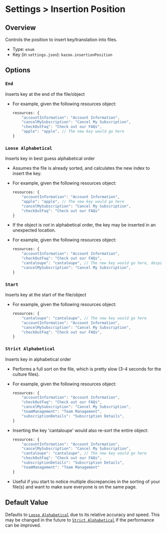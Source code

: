 # Settings > Insertion Position

## Overview

Controls the position to insert key/translation into files.

-   Type: `enum`
-   Key (in `settings.json`): `kazoo.insertionPosition`

## Options

### `End`

Inserts key at the end of the file/object

-   For example, given the following resources object:
    ```ts
    resources: {
        "accountInformation": "Account Information",
        "cancelMySubscription": "Cancel My Subscription",
        "checkOutFaq": "Check out our FAQs",
        "apple": "apple", // The new key would go here
    }
    ```

### `Loose Alphabetical`

Inserts key in best guess alphabetical order

-   Assumes the file is already sorted, and calculates the new index to insert the key.
-   For example, given the following resources object:

    ```ts
    resources: {
        "accountInformation": "Account Information",
        "apple": "apple", // The new key would go here
        "cancelMySubscription": "Cancel My Subscription",
        "checkOutFaq": "Check out our FAQs"
    }
    ```

-   If the object is _not_ in alphabetical order, the key may be inserted in an unexpected location.
-   For example, given the following resources object:

    ```ts
    resources: {
        "accountInformation": "Account Information",
        "checkOutFaq": "Check out our FAQs",
        "cantaloupe": "cantaloupe", // The new key would go here, despite it belonging below 'cancelMySubscription'
        "cancelMySubscription": "Cancel My Subscription",
    }
    ```

### `Start`

Inserts key at the start of the file/object

-   For example, given the following resources object:

    ```ts
    resources: {
        "cantaloupe": "cantaloupe", // The new key would go here
        "accountInformation": "Account Information",
        "cancelMySubscription": "Cancel My Subscription",
        "checkOutFaq": "Check out our FAQs",
    }
    ```

### `Strict Alphabetical`

Inserts key in alphabetical order

-   Performs a full sort on the file, which is pretty slow (3-4 seconds for the culture files).
-   For example, given the following resources object:

    ```ts
    resources: {
        "accountInformation": "Account Information",
        "checkOutFaq": "Check out our FAQs",
        "cancelMySubscription": "Cancel My Subscription",
        "teamManagement": "Team Management",
        "subscriptionDetails": "Subscription Details",
    }
    ```

-   Inserting the key 'cantaloupe' would also re-sort the entire object:

    ```ts
    resources: {
        "accountInformation": "Account Information",
        "cancelMySubscription": "Cancel My Subscription",
        "cantaloupe": "cantaloupe", // The new key would go here
        "checkOutFaq": "Check out our FAQs",
        "subscriptionDetails": "Subscription Details",
        "teamManagement": "Team Management"
    }
    ```

-   Useful if you start to notice multiple discrepancies in the sorting of your file(s) and want to make sure everyone is on the same page.

## Default Value

Defaults to [`Loose Alphabetical`](#loose-alphabetical) due to its relative accuracy and speed. This may be changed in the future to [`Strict Alphabetical`](#strict-alphabetical) if the performance can be improved.
